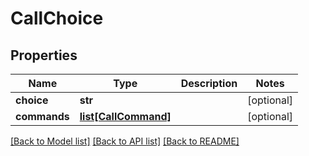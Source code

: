 # CallChoice

## Properties
Name | Type | Description | Notes
------------ | ------------- | ------------- | -------------
**choice** | **str** |  | [optional] 
**commands** | [**list[CallCommand]**](CallCommand.md) |  | [optional] 

[[Back to Model list]](../README.md#documentation-for-models) [[Back to API list]](../README.md#documentation-for-api-endpoints) [[Back to README]](../README.md)


